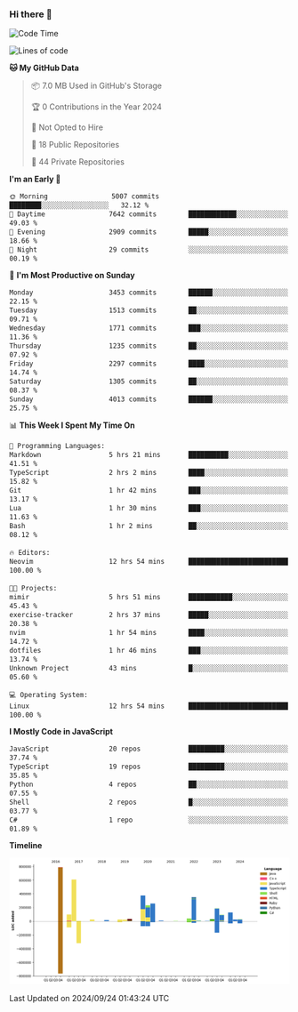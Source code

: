 ### Hi there 👋

<!--
**Clumsy-Coder/Clumsy-Coder** is a ✨ _special_ ✨ repository because its `README.md` (this file) appears on your GitHub profile.

Here are some ideas to get you started:

- 🔭 I’m currently working on ...
- 🌱 I’m currently learning ...
- 👯 I’m looking to collaborate on ...
- 🤔 I’m looking for help with ...
- 💬 Ask me about ...
- 📫 How to reach me: ...
- 😄 Pronouns: ...
- ⚡ Fun fact: ...
-->

<!-- anmol098/waka-readme-stats -->
<!--START_SECTION:waka-->
![Code Time](http://img.shields.io/badge/Code%20Time-891%20hrs%2035%20mins-blue)

![Lines of code](https://img.shields.io/badge/From%20Hello%20World%20I%27ve%20Written-3.4%20million%20lines%20of%20code-blue)

**🐱 My GitHub Data** 

> 📦 7.0 MB Used in GitHub's Storage 
 > 
> 🏆 0 Contributions in the Year 2024
 > 
> 🚫 Not Opted to Hire
 > 
> 📜 18 Public Repositories 
 > 
> 🔑 44 Private Repositories 
 > 
**I'm an Early 🐤** 

```text
🌞 Morning                5007 commits        ████████░░░░░░░░░░░░░░░░░   32.12 % 
🌆 Daytime                7642 commits        ████████████░░░░░░░░░░░░░   49.03 % 
🌃 Evening                2909 commits        █████░░░░░░░░░░░░░░░░░░░░   18.66 % 
🌙 Night                  29 commits          ░░░░░░░░░░░░░░░░░░░░░░░░░   00.19 % 
```
📅 **I'm Most Productive on Sunday** 

```text
Monday                   3453 commits        ██████░░░░░░░░░░░░░░░░░░░   22.15 % 
Tuesday                  1513 commits        ██░░░░░░░░░░░░░░░░░░░░░░░   09.71 % 
Wednesday                1771 commits        ███░░░░░░░░░░░░░░░░░░░░░░   11.36 % 
Thursday                 1235 commits        ██░░░░░░░░░░░░░░░░░░░░░░░   07.92 % 
Friday                   2297 commits        ████░░░░░░░░░░░░░░░░░░░░░   14.74 % 
Saturday                 1305 commits        ██░░░░░░░░░░░░░░░░░░░░░░░   08.37 % 
Sunday                   4013 commits        ██████░░░░░░░░░░░░░░░░░░░   25.75 % 
```


📊 **This Week I Spent My Time On** 

```text
💬 Programming Languages: 
Markdown                 5 hrs 21 mins       ██████████░░░░░░░░░░░░░░░   41.51 % 
TypeScript               2 hrs 2 mins        ████░░░░░░░░░░░░░░░░░░░░░   15.82 % 
Git                      1 hr 42 mins        ███░░░░░░░░░░░░░░░░░░░░░░   13.17 % 
Lua                      1 hr 30 mins        ███░░░░░░░░░░░░░░░░░░░░░░   11.63 % 
Bash                     1 hr 2 mins         ██░░░░░░░░░░░░░░░░░░░░░░░   08.12 % 

🔥 Editors: 
Neovim                   12 hrs 54 mins      █████████████████████████   100.00 % 

🐱‍💻 Projects: 
mimir                    5 hrs 51 mins       ███████████░░░░░░░░░░░░░░   45.43 % 
exercise-tracker         2 hrs 37 mins       █████░░░░░░░░░░░░░░░░░░░░   20.38 % 
nvim                     1 hr 54 mins        ████░░░░░░░░░░░░░░░░░░░░░   14.72 % 
dotfiles                 1 hr 46 mins        ███░░░░░░░░░░░░░░░░░░░░░░   13.74 % 
Unknown Project          43 mins             █░░░░░░░░░░░░░░░░░░░░░░░░   05.60 % 

💻 Operating System: 
Linux                    12 hrs 54 mins      █████████████████████████   100.00 % 
```

**I Mostly Code in JavaScript** 

```text
JavaScript               20 repos            █████████░░░░░░░░░░░░░░░░   37.74 % 
TypeScript               19 repos            █████████░░░░░░░░░░░░░░░░   35.85 % 
Python                   4 repos             ██░░░░░░░░░░░░░░░░░░░░░░░   07.55 % 
Shell                    2 repos             █░░░░░░░░░░░░░░░░░░░░░░░░   03.77 % 
C#                       1 repo              ░░░░░░░░░░░░░░░░░░░░░░░░░   01.89 % 
```



**Timeline**

![Lines of Code chart](https://raw.githubusercontent.com/Clumsy-Coder/Clumsy-Coder/main/assets/bar_graph.png)


 Last Updated on 2024/09/24 01:43:24 UTC
<!--END_SECTION:waka-->
